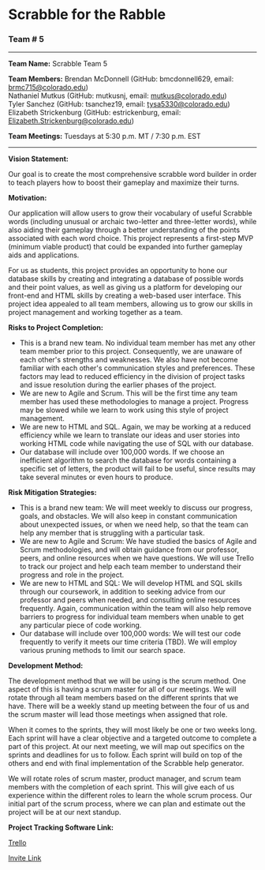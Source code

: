 # Scrabble for the Rabble

### Team # 5

------------

**Team Name:** Scrabble Team 5

**Team Members:** Brendan McDonnell (GitHub: bmcdonnell629, email: brmc715@colorado.edu)  
Nathaniel  Mutkus (GitHub: mutkusnj, email: mutkus@colorado.edu)  
Tyler Sanchez (GitHub: tsanchez19, email: tysa5330@colorado.edu)  
Elizabeth Strickenburg (GitHub: estrickenburg, email: Elizabeth.Strickenburg@colorado.edu)  

**Team Meetings:** Tuesdays at 5:30 p.m. MT / 7:30 p.m. EST

--------

**Vision Statement:**

Our goal is to create the most comprehensive scrabble word builder in order to teach players how to boost their gameplay and maximize their turns.

**Motivation:**

Our application will allow users to grow their vocabulary of useful Scrabble words (including unusual or archaic two-letter and three-letter words), while also aiding their gameplay through a better understanding of the points associated with each word choice. This project represents a first-step MVP (minimum viable product) that could be expanded into further gameplay aids and applications. 

For us as students, this project provides an opportunity to hone our database skills by creating and integrating a database of possible words and their point values, as well as giving us a platform for developing our front-end and HTML skills by creating a web-based user interface. This project idea appealed to all team members, allowing us to grow our skills in project management and working together as a team.  

**Risks to Project Completion:**

- This is a brand new team.  No individual team member has met any other team member prior to this project.  Consequently, we are unaware of each other's strengths and weaknesses.  We also have not become familiar with each other's communication styles and preferences.  These factors may lead to reduced efficiency in the division of project tasks and issue resolution during the earlier phases of the project.
- We are new to Agile and Scrum.  This will be the first time any team member has used these methodologies to manage a project.  Progress may be slowed while we learn to work using this style of project management.
- We are new to HTML and SQL.  Again, we may be working at a reduced efficiency while we learn to translate our ideas and user stories into working HTML code while navigating the use of SQL with our database.
- Our database will include over 100,000 words.  If we choose an inefficient algorithm to search the database for words containing a specific set of letters, the product will fail to be useful, since results may take several minutes or even hours to produce.

**Risk Mitigation Strategies:**

- This is a brand new team: We will meet weekly to discuss our progress, goals, and obstacles.  We will also keep in constant communication about unexpected issues, or when we need help, so that the team can help any member that is struggling with a particular task.
- We are new to Agile and Scrum: We have studied the basics of Agile and Scrum methodologies, and will obtain guidance from our professor, peers, and online resources when we have questions.  We will use Trello to track our project and help each team member to understand their progress and role in the project.
- We are new to HTML and SQL: We will develop HTML and SQL skills through our coursework, in addition to seeking advice from our professor and peers when needed, and consulting online resources frequently.  Again, communication within the team will also help remove barriers to progress for individual team members when unable to get any particular piece of code working.
- Our database will include over 100,000 words: We will test our code frequently to verify it meets our time criteria (TBD).  We will employ various pruning methods to limit our search space.

**Development Method:**

The development method that we will be using is the scrum method. One aspect of this is having a scrum master for all of our meetings. We will rotate through all team members based on the different sprints that we have. There will be a weekly stand up meeting between the four of us and the scrum master will lead those meetings when assigned that role. 

When it comes to the sprints, they will most likely be one or two weeks long. Each sprint will have a clear objective and a targeted outcome to complete a part of this project. At our next meeting, we will map out specifics on the sprints and deadlines for us to follow. Each sprint will build on top of the others and end with final implementation of the Scrabble help generator. 

We will rotate roles of scrum master, product manager, and scrum team members with the completion of each sprint. This will give each of us experience within the different roles to learn the whole scrum process. Our initial part of the scrum process, where we can plan and estimate out the project will be at our next standup. 

**Project Tracking Software Link:**

[Trello](https://trello.com/w/team513893909/home)

[Invite Link](https://trello.com/invite/team513893909/ATTI36ad33ea9eca3e8053ceee5f19c05c9aF3F05F7E) 
